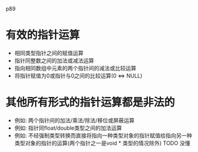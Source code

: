 p89

有效的指针运算
================================

+ 相同类型指针之间的赋值运算
+ 指针同整数之间的加法或减法运算
+ 指向相同数组中元素的两个指针间的减法或比较运算
+ 将指针赋值为0或指针与0之间的比较运算(0 <=> NULL)


其他所有形式的指针运算都是非法的
================================

+ 例如: 两个指针间的加法/乘法/除法/移位或屏蔽运算
+ 例如: 指针同float/double类型之间的加法运算
+ 例如: 不经强制类型转换而直接将指向一种类型对象的指针赋值给指向另一种类型对象的指针的运算(两个指针之一是void * 类型的情况除外) TODO 没懂


